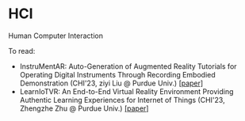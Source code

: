 # HCI
Human Computer Interaction

To read:
- InstruMentAR: Auto-Generation of Augmented Reality Tutorials for Operating Digital Instruments Through Recording Embodied Demonstration (CHI'23, ziyi Liu @ Purdue Univ.)
  [[paper]](https://dl.acm.org/doi/pdf/10.1145/3544548.3581442)
- LearnIoTVR: An End-to-End Virtual Reality Environment Providing Authentic Learning Experiences for Internet of Things (CHI'23, Zhengzhe Zhu @ Purdue Univ.)
  [[paper]](https://dl.acm.org/doi/pdf/10.1145/3544548.3581396)
